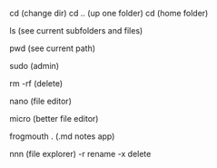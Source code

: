 cd (change dir)
cd .. (up one folder)
cd (home folder)

ls (see current subfolders and files)

pwd (see current path)

sudo (admin)

rm -rf (delete)

nano (file editor)

micro (better file editor)

frogmouth . (.md notes app)

nnn (file explorer)
 -r rename
 -x delete
 